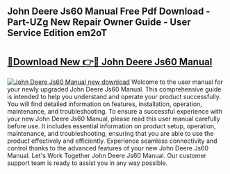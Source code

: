 ## John Deere Js60 Manual Free Pdf Download - Part-UZg New Repair Owner Guide - User Service Edition em2oT

# <h2><a href="http://bc87308.oget.top/?id=John+Deere+Js60+Manual">🔗Download New 👉🔴 John Deere Js60 Manual</a></h2>

[![John Deere Js60 Manual new download](https://i.imgur.com/5g1atiW.png)](http://bc87308.oget.top/?id=John+Deere+Js60+Manual)
Welcome to the user manual for your newly upgraded John Deere Js60 Manual. This comprehensive guide is intended to help you understand and operate your product successfully. You will find detailed information on features, installation, operation, maintenance, and troubleshooting. To ensure a successful experience with your new John Deere Js60 Manual, please read this user manual carefully before use. It includes essential information on product setup, operation, maintenance, and troubleshooting, ensuring that you are able to use the product effectively and efficiently. Experience seamless connectivity and control thanks to the advanced features of your new John Deere Js60 Manual. Let's Work Together John Deere Js60 Manual. Our customer support team is ready to assist you in any way possible.
